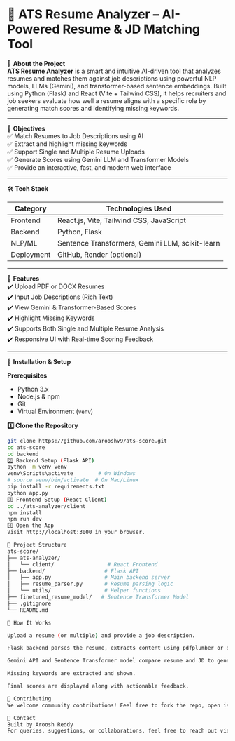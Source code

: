 # 🧠 ATS Resume Analyzer – AI-Powered Resume & JD Matching Tool

📖 **About the Project**  
**ATS Resume Analyzer** is a smart and intuitive AI-driven tool that analyzes resumes and matches them against job descriptions using powerful NLP models, LLMs (Gemini), and transformer-based sentence embeddings. Built using Python (Flask) and React (Vite + Tailwind CSS), it helps recruiters and job seekers evaluate how well a resume aligns with a specific role by generating match scores and identifying missing keywords.

---

🎯 **Objectives**  
✅ Match Resumes to Job Descriptions using AI  
✅ Extract and highlight missing keywords  
✅ Support Single and Multiple Resume Uploads  
✅ Generate Scores using Gemini LLM and Transformer Models  
✅ Provide an interactive, fast, and modern web interface  

---

🛠️ **Tech Stack**

| Category        | Technologies Used                                 |
|----------------|----------------------------------------------------|
| Frontend       | React.js, Vite, Tailwind CSS, JavaScript           |
| Backend        | Python, Flask                                      |
| NLP/ML         | Sentence Transformers, Gemini LLM, scikit-learn    |
| Deployment     | GitHub, Render (optional)                          |

---

🚀 **Features**  
✔️ Upload PDF or DOCX Resumes  
✔️ Input Job Descriptions (Rich Text)  
✔️ View Gemini & Transformer-Based Scores  
✔️ Highlight Missing Keywords  
✔️ Supports Both Single and Multiple Resume Analysis  
✔️ Responsive UI with Real-time Scoring Feedback  

---

📌 **Installation & Setup**

**Prerequisites**  
- Python 3.x  
- Node.js & npm  
- Git  
- Virtual Environment (`venv`)  

**1️⃣ Clone the Repository**  
```bash
git clone https://github.com/arooshv9/ats-score.git  
cd ats-score
cd backend
2️⃣ Backend Setup (Flask API)
python -m venv venv  
venv\Scripts\activate        # On Windows  
# source venv/bin/activate  # On Mac/Linux  
pip install -r requirements.txt  
python app.py
3️⃣ Frontend Setup (React Client)
cd ../ats-analyzer/client  
npm install  
npm run dev
4️⃣ Open the App
Visit http://localhost:3000 in your browser.

📂 Project Structure
ats-score/
├── ats-analyzer/
│   └── client/                 # React Frontend
├── backend/                   # Flask API
│   ├── app.py                 # Main backend server
│   ├── resume_parser.py       # Resume parsing logic
│   └── utils/                 # Helper functions
├── finetuned_resume_model/   # Sentence Transformer Model
├── .gitignore
└── README.md

🧠 How It Works

Upload a resume (or multiple) and provide a job description.

Flask backend parses the resume, extracts content using pdfplumber or docx.

Gemini API and Sentence Transformer model compare resume and JD to generate a semantic match score.

Missing keywords are extracted and shown.

Final scores are displayed along with actionable feedback.

🤝 Contributing
We welcome community contributions! Feel free to fork the repo, open issues, or submit pull requests for bug fixes, features, or documentation updates.

📧 Contact
Built by Aroosh Reddy
For queries, suggestions, or collaborations, feel free to reach out via GitHub!


